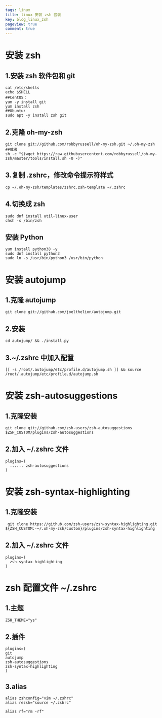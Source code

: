 ```yaml
---
tags: linux
title: linux 安装 zsh 套装
key: blog_linux_zsh
pageview: true
comment: true
---
```


# 安装 zsh 

## 1.安装 zsh 软件包和 git
```shell
cat /etc/shells
echo $SHELL
##CentOS： 
yum -y install git 
yum install zsh
##Ubuntu:  
sudo apt -y install zsh git
```
## 2.克隆 oh-my-zsh
```shell
git clone git://github.com/robbyrussell/oh-my-zsh.git ~/.oh-my-zsh
##或者
sh -c "$(wget https://raw.githubusercontent.com/robbyrussell/oh-my-zsh/master/tools/install.sh -O -)"
```
## 3.复制 .zshrc，修改命令提示符样式
```
cp ~/.oh-my-zsh/templates/zshrc.zsh-template ~/.zshrc
```
## 4.切换成 zsh
```shell
sudo dnf install util-linux-user
chsh -s /bin/zsh
```

## 安装 Python
```shell
yum install python38 -y
sudo dnf install python3
sudo ln -s /usr/bin/python3 /usr/bin/python
```

# 安装 autojump

## 1.克隆 autojump
```shell
git clone git://github.com/joelthelion/autojump.git
```
## 2.安装
```shell
cd autojump/ && ./install.py
```
## 3.~/.zshrc 中加入配置
```shell
[[ -s /root/.autojump/etc/profile.d/autojump.sh ]] && source /root/.autojump/etc/profile.d/autojump.sh
```


# 安装 zsh-autosuggestions

## 1.克隆安装
```shell
git clone git://github.com/zsh-users/zsh-autosuggestions $ZSH_CUSTOM/plugins/zsh-autosuggestions
```
## 2.加入 ~/.zshrc 文件
```
plugins=(
  ...... zsh-autosuggestions
)
```


# 安装 zsh-syntax-highlighting

## 1.克隆安装
```
 git clone https://github.com/zsh-users/zsh-syntax-highlighting.git ${ZSH_CUSTOM:-~/.oh-my-zsh/custom}/plugins/zsh-syntax-highlighting
```
## 2.加入 ~/.zshrc 文件
```
plugins=(
  zsh-syntax-highlighting
)
```


# zsh 配置文件 ~/.zshrc

## 1.主题
```
ZSH_THEME="ys"
```
## 2.插件
```
plugins=(
git
autojump
zsh-autosuggestions
zsh-syntax-highlighting
)
```
## 3.alias
```
alias zshconfig="vim ~/.zshrc"
alias rezsh="source ~/.zshrc"

alias rf="rm -rf"
```
